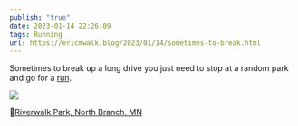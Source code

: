 ```yaml
---
publish: "true"
date: 2023-01-14 22:26:09
tags: Running
url: https://ericmwalk.blog/2023/01/14/sometimes-to-break.html
---
```


Sometimes to break up a long drive you just need to stop at a random park and go for a [run](http://www.strava.com/activities/8392797766).

![](https://ericmwalk.blog/uploads/2023/9d78729813.jpg)

📍[Riverwalk Park, North Branch, MN](https://maps.apple.com/?address=Riverwalk%20Park,%2039101%E2%80%9339299%20Forest%20Blvd,%20North%20Branch,%20MN%20%2055056,%20United%20States&auid=15782918239301751162&ll=45.517083,-92.978910&lsp=9902&q=Riverwalk%20Park&t=m)